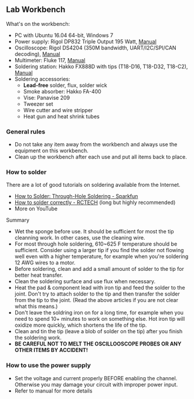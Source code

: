 ## Lab Workbench

What's on the workbench:

* PC with Ubuntu 16.04 64-bit, Windows 7
* Power supply: Rigol DP832 Triple Output 195 Watt, [Manual](https://assets.tequipment.net/assets/1/26/Rigol_DP800_UserGuide.pdf) 
* Oscilloscope: Rigol DS4204 (350M bandwidth, UART/I2C/SPI/CAN decoding), [Manual](https://assets.tequipment.net/assets/1/26/Documents/Rigol/DS4054/ds4054_doc_11.pdf)
* Multimeter: Fluke 117, [Manual](http://assets.fluke.com/manuals/114_____umeng0100.pdf)
* Soldering station: Hakko FX888D with tips (T18-D16, T18-D32, T18-C2), [Manual](https://cdn.sparkfun.com/datasheets/Tools/fx888d.pdf)
* Soldering accessories:
    * **Lead-free** solder, flux, solder wick
    * Smoke absorber: Hakko FA-400
    * Vise: Panavise 209
    * Tweezer set
    * Wire cutter and wire stripper
    * Heat gun and heat shrink tubes

### General rules

* Do not take any item away from the workbench and always use the equipment on this workbench.
* Clean up the workbench after each use and put all items back to place.

### How to solder

There are a lot of good tutorials on soldering available from the Internet. 

* [How to Solder: Through-Hole Soldering - Sparkfun](https://learn.sparkfun.com/tutorials/how-to-solder-through-hole-soldering)
* [How to solder correctly - RCTECH](http://www.rctech.net/forum/radio-electronics/336870-how-solder-correctly-not-so-brief-lesson.html) (long but highly recommended)
* More on YouTube

Summary

* Wet the sponge before use. It should be sufficient for most the tip cleanning work. In other cases, use the cleaning wire.
* For most through hole soldering, 610~625 F temperature should be sufficient. Consider using a larger tip if you find the solder not flowing well even with a higher temperature, for example when you're soldering 12 AWG wires to a motor. 
* Before soldering, clean and add a small amount of solder to the tip for better heat transfer.
* Clean the soldering surface and use flux when necessary. 
* Heat the pad & component lead with iron tip and feed the solder to the joint. Don't try to attach solder to the tip and then transfer the solder from the tip to the joint. (Read the above articles if you are not clear what this means.)
* Don't leave the soldring iron on for a long time, for example when you need to spend 10+ minutes to work on something else. Hot iron tip will oxidize more quickly, which shortens the life of the tip. 
* Clean and tin the tip (leave a blob of solder on the tip) after you finish the soldering work.
* **BE CAREFUL NOT TO MELT THE OSCILLOOSCOPE PROBES OR ANY OTHER ITEMS BY ACCIDENT!**

### How to use the power supply

* Set the voltage and current properly BEFORE enabling the channel. Otherwise you may damage your circuit with improper power input.
* Refer to manual for more details
